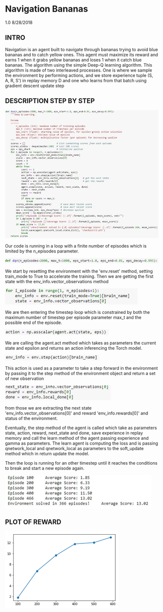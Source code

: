 # Navigation Bananas
1.0 8/28/2018

INTRO
-----------

Navigation is an agent built to navigate through bananas trying to avoid blue bananas and to catch yellow ones.
This agent must maximize its reward and earns 1 when it grabs yellow bananas and loses 1 when it catch blue bananas.
The algorithm using the simple Deep-Q learning algorithm. This algorithm is made of two interleaved processes. One is where we sample the environment by performing actions, and we store experience tuple (S, A, R, S') in replay memory D and one who learns from that batch using gradient descent update step

## DESCRIPTION STEP BY STEP

![image0](./misc/image0.png)

Our code is running in a loop with a finite number of episodes which is limited by the n_episodes parameter.

![image1](./misc/image1.png)

We start by resetting the environment with the 'env.reset' method, setting train_mode to True to accelerate the training.
Then we are getting the first state with the env_info.vector_observations method

![image2](./misc/image2.png)

We are then entering the timestep loop which is constrained by both the maximum number of timestep per episode parameter max_t and the possible end of the episode.

![image3](./misc/image3.png)

We are calling the agent.act method which takes as parameters the current state and epsilon and returns an action inferencing the Torch model.

![image4](./misc/image4.png)

This action is used as a parameter to take a step forward in the environment by passing it to the step method of the environment object and return a set of new observation

![image5](./misc/image5.png)

from those we are extracting the next state 'env_info.vector_observations[0]' and reward 'env_info.rewards[0]' and status of the environment.

Eventually, the step method of the agent is called which take as parameters state, action, reward, next_state and done, save experience in replay memory and call the learn method of the agent passing experience and gamma as parameters. The learn agent is computing the loss and is passing qnetwork_local and qnetwork_local as parameters to the soft_update method which in return update the model.

Then the loop is running for an other timestep until it reaches the conditions to break and start a new episode again.

![image6](./misc/image6.png)

## PLOT OF REWARD

![image7](./misc/image7.png)
